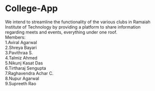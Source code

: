 # College-App
We intend to streamline the functionality of the various clubs in Ramaiah Institute of Technology by providing a platform to share information regarding meets and events, everything under one roof. <br/>
Members: <br/>
1.Aviral Agarwal<br/>
2.Shreya Bayari<br/>
3.Pavithraa S. <br/>
4.Talmiz Ahmed<br/>
5.Nikunj Kasat Das<br/>
6.Tirtharaj Sengupta<br/>
7.Raghavendra Achar C. <br/>
8.Nupur Agarwal<br/>
9.Supreeth Rao<br/>

